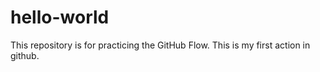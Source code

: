# hello-world
This repository is for practicing the GitHub Flow.
This is my first action in github.
